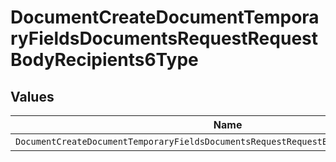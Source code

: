 # DocumentCreateDocumentTemporaryFieldsDocumentsRequestRequestBodyRecipients6Type


## Values

| Name                                                                                  | Value                                                                                 |
| ------------------------------------------------------------------------------------- | ------------------------------------------------------------------------------------- |
| `DocumentCreateDocumentTemporaryFieldsDocumentsRequestRequestBodyRecipients6TypeDate` | DATE                                                                                  |